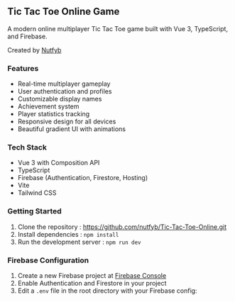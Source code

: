 ## Tic Tac Toe Online Game

A modern online multiplayer Tic Tac Toe game built with Vue 3, TypeScript, and Firebase.

Created by [Nutfyb](https://github.com/nutfyb)

### Features

- Real-time multiplayer gameplay
- User authentication and profiles
- Customizable display names
- Achievement system
- Player statistics tracking
- Responsive design for all devices
- Beautiful gradient UI with animations

### Tech Stack

- Vue 3 with Composition API
- TypeScript
- Firebase (Authentication, Firestore, Hosting)
- Vite
- Tailwind CSS

### Getting Started

1. Clone the repository : https://github.com/nutfyb/Tic-Tac-Toe-Online.git
2. Install dependencies : `npm install`
3. Run the development server : `npm run dev`

### Firebase Configuration

1. Create a new Firebase project at [Firebase Console](https://console.firebase.google.com)
2. Enable Authentication and Firestore in your project
3. Edit a `.env` file in the root directory with your Firebase config:
